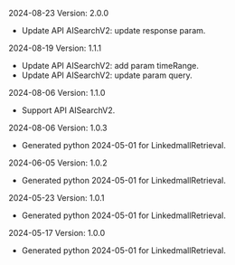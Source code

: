 2024-08-23 Version: 2.0.0
- Update API AISearchV2: update response param.


2024-08-19 Version: 1.1.1
- Update API AISearchV2: add param timeRange.
- Update API AISearchV2: update param query.


2024-08-06 Version: 1.1.0
- Support API AISearchV2.


2024-08-06 Version: 1.0.3
- Generated python 2024-05-01 for LinkedmallRetrieval.

2024-06-05 Version: 1.0.2
- Generated python 2024-05-01 for LinkedmallRetrieval.

2024-05-23 Version: 1.0.1
- Generated python 2024-05-01 for LinkedmallRetrieval.

2024-05-17 Version: 1.0.0
- Generated python 2024-05-01 for LinkedmallRetrieval.


